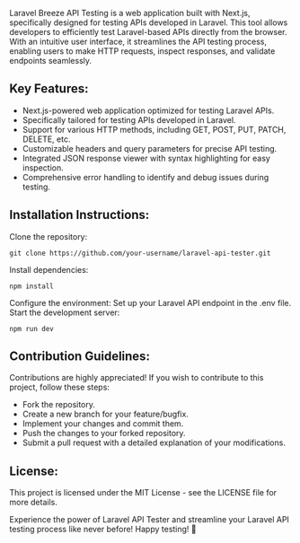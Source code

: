 Laravel Breeze API Testing is a web application built with Next.js, specifically designed for testing APIs developed in Laravel. This tool allows developers to efficiently test Laravel-based APIs directly from the browser. With an intuitive user interface, it streamlines the API testing process, enabling users to make HTTP requests, inspect responses, and validate endpoints seamlessly.

## Key Features:

- Next.js-powered web application optimized for testing Laravel APIs.
- Specifically tailored for testing APIs developed in Laravel.
- Support for various HTTP methods, including GET, POST, PUT, PATCH, DELETE, etc.
- Customizable headers and query parameters for precise API testing.
- Integrated JSON response viewer with syntax highlighting for easy inspection.
- Comprehensive error handling to identify and debug issues during testing.

## Installation Instructions:

Clone the repository: 
```
git clone https://github.com/your-username/laravel-api-tester.git
```
Install dependencies: 
```
npm install
```
Configure the environment: Set up your Laravel API endpoint in the .env file.
Start the development server: 
```
npm run dev
```

## Contribution Guidelines:

Contributions are highly appreciated! If you wish to contribute to this project, follow these steps:

- Fork the repository.
- Create a new branch for your feature/bugfix.
- Implement your changes and commit them.
- Push the changes to your forked repository.
- Submit a pull request with a detailed explanation of your modifications.

## License:

This project is licensed under the MIT License - see the LICENSE file for more details.

Experience the power of Laravel API Tester and streamline your Laravel API testing process like never before! Happy testing! 🚀
